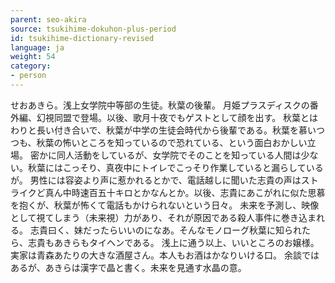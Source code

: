 ```yaml
---
parent: seo-akira
source: tsukihime-dokuhon-plus-period
id: tsukihime-dictionary-revised
language: ja
weight: 54
category:
- person
---
```


せおあきら。浅上女学院中等部の生徒。秋葉の後輩。
月姫プラスディスクの番外編、幻視同盟で登場。以後、歌月十夜でもゲストとして顔を出す。
秋葉とはわりと長い付き合いで、秋葉が中学の生徒会時代から後輩である。秋葉を慕いつつも、秋葉の怖いところを知っているので恐れている、という面白おかしい立場。
密かに同人活動をしているが、女学院でそのことを知っている人間は少ない。秋葉にはこっそり、真夜中にトイレでこっそり作業していると漏らしているが。
男性には容姿より声に惹かれるとかで、電話越しに聞いた志貴の声はストライクど真ん中時速百五十キロとかなんとか。以後、志貴にあこがれに似た思慕を抱くが、秋葉が怖くて電話もかけられないという日々。
未来を予測し、映像として視てしまう（未来視）力があり、それが原因である殺人事件に巻き込まれる。
志貴曰く、妹だったらいいのになあ。そんなモノローグ秋葉に知られたら、志貴もあきらもタイヘンである。
浅上に通う以上、いいところのお嬢様。実家は青森あたりの大きな酒屋さん。本人もお酒はかなりいける口。
余談ではあるが、あきらは漢字で晶と書く。未来を見通す水晶の意。
